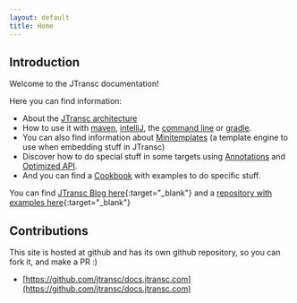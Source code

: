 ```yaml
---
layout: default
title: Home
---
```


## Introduction

Welcome to the JTransc documentation!

Here you can find information:

* About the [JTransc architecture](/architecture)
* How to use it with [maven](/usage/maven), [intelliJ](/usage/intellij), the [command line](/usage/commandline) or [gradle](/usage/gradle).
* You can also find information about [Minitemplates](/minitemplates) (a template engine to use when embedding stuff in JTransc)
* Discover how to do special stuff in some targets using [Annotations](/jtransc-rt-core/annotations) and [Optimized API](/jtransc-rt-core/optimized-api).
* And you can find a [Cookbook](/cookbook) with examples to do specific stuff.

You can find [JTransc Blog here](http://blog.jtransc.com/){:target="_blank"} and a [repository with examples here](https://github.com/jtransc/jtransc-examples){:target="_blank"}

## Contributions

This site is hosted at github and has its own github repository, so you can fork it, and make a PR :)

* [https://github.com/jtransc/docs.jtransc.com](https://github.com/jtransc/docs.jtransc.com)

